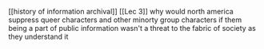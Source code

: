 [[history of information archival]] [[Lec 3]]
why would north america suppress queer characters and other minorty group characters if them being a part of public information wasn't a threat to the fabric of society as they understand it